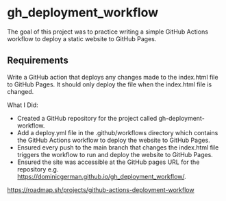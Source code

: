 # gh_deployment_workflow

The goal of this project was to practice writing a simple GitHub Actions workflow to deploy a static website to GitHub Pages.

## Requirements

Write a GitHub action that deploys any changes made to the index.html file to GitHub Pages. It should only deploy the file when the index.html file is changed.

What I Did:

- Created a GitHub repository for the project called gh-deployment-workflow.
- Add a deploy.yml file in the .github/workflows directory which contains the GitHub Actions workflow to deploy the website to GitHub Pages.
- Ensured every push to the main branch that changes the index.html file triggers the workflow to run and deploy the website to GitHub Pages.
- Ensured the site was accessible at the GitHub pages URL for the repository e.g. https://dominicgerman.github.io/gh_deployment_workflow/.


https://roadmap.sh/projects/github-actions-deployment-workflow
